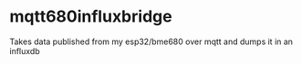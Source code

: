 # mqtt680influxbridge
Takes data published from my esp32/bme680 over mqtt and dumps it in an influxdb
